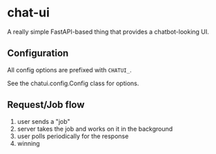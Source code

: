 # chat-ui

A really simple FastAPI-based thing that provides a chatbot-looking UI.

## Configuration

All config options are prefixed with `CHATUI_`.

See the chatui.config.Config class for options.

## Request/Job flow

1. user sends a "job"
2. server takes the job and works on it in the background
3. user polls periodically for the response
4. winning

